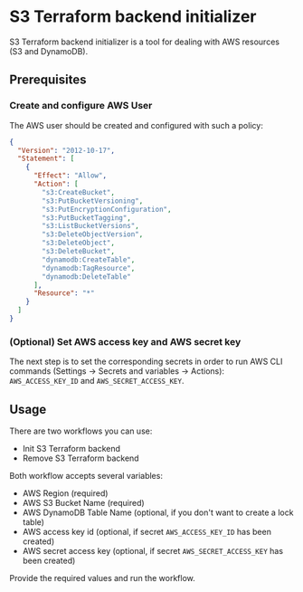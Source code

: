 # S3 Terraform backend initializer

S3 Terraform backend initializer is a tool for dealing with AWS resources (S3 and DynamoDB).
## Prerequisites

### Create and configure AWS User
The AWS user should be created and configured with such a policy:
```json
{
  "Version": "2012-10-17",
  "Statement": [
    {
      "Effect": "Allow",
      "Action": [
        "s3:CreateBucket",
        "s3:PutBucketVersioning",
        "s3:PutEncryptionConfiguration",
        "s3:PutBucketTagging",
        "s3:ListBucketVersions",
        "s3:DeleteObjectVersion",
        "s3:DeleteObject",
        "s3:DeleteBucket",
        "dynamodb:CreateTable",
        "dynamodb:TagResource",
        "dynamodb:DeleteTable"
      ],
      "Resource": "*"
    }
  ]
}
```

### (Optional) Set AWS access key and AWS secret key
The next step is to set the corresponding secrets in order to run AWS CLI commands (Settings -> Secrets and variables -> Actions):
`AWS_ACCESS_KEY_ID` and `AWS_SECRET_ACCESS_KEY`.


## Usage

There are two workflows you can use:
- Init S3 Terraform backend
- Remove S3 Terraform backend

Both workflow accepts several variables:
- AWS Region (required)
- AWS S3 Bucket Name (required)
- AWS DynamoDB Table Name (optional, if you don't want to create a lock table)
- AWS access key id (optional, if secret `AWS_ACCESS_KEY_ID` has been created)
- AWS secret access key (optional, if secret `AWS_SECRET_ACCESS_KEY` has been created)

Provide the required values and run the workflow.

